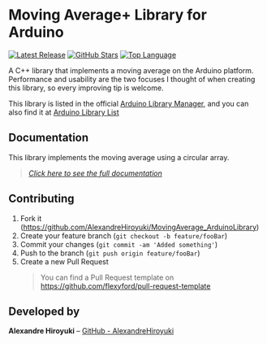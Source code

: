# Moving Average+ Library for Arduino

[![Latest Release](https://img.shields.io/github/v/release/AlexandreHiroyuki/MovingAverage_ArduinoLibrary)](https://github.com/AlexandreHiroyuki/MovingAverage_ArduinoLibrary/releases)
[![GitHub Stars](https://img.shields.io/github/stars/AlexandreHiroyuki/MovingAverage_ArduinoLibrary?color=yellow)](https://github.com/AlexandreHiroyuki/MovingAverage_ArduinoLibrary/stargazers)
[![Top Language](https://img.shields.io/github/languages/top/AlexandreHiroyuki/MovingAverage_ArduinoLibrary)](https://github.com/AlexandreHiroyuki/MovingAverage_ArduinoLibrary)

A C++ library that implements a moving average on the Arduino platform. Performance and usability are the two focuses I thought of when creating this library, so every improving tip is welcome.

This library is listed in the official [Arduino Library Manager](https://www.arduino.cc/reference/en/libraries/moving-average-library/), and you can also find it at [Arduino Library List](https://www.arduinolibraries.info/libraries/moving-average-library)

## Documentation

This library implements the moving average using a circular array.

> _[Click here to see the full documentation](https://alexandrehiroyuki.github.io/MovingAverage_ArduinoLibrary/)_

## Contributing

1. Fork it (<https://github.com/AlexandreHiroyuki/MovingAverage_ArduinoLibrary>)
2. Create your feature branch (`git checkout -b feature/fooBar`)
3. Commit your changes (`git commit -am 'Added something'`)
4. Push to the branch (`git push origin feature/fooBar`)
5. Create a new Pull Request
   > You can find a Pull Request template on <https://github.com/flexyford/pull-request-template>

## Developed by

**Alexandre Hiroyuki** – [GitHub - AlexandreHiroyuki](https://github.com/AlexandreHiroyuki)
